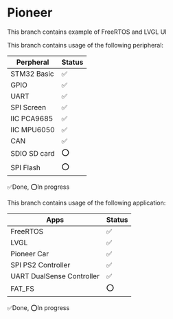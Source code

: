 # Pioneer
This branch contains example of FreeRTOS and LVGL UI

This branch contains usage of the following peripheral:

Perpheral| Status |
--|--------|
STM32 Basic| ✅
GPIO| ✅
UART| ✅
SPI Screen| ✅
IIC PCA9685|✅
IIC MPU6050|✅
CAN|✅
SDIO SD card | ⭕️
SPI Flash | ⭕️

✅Done,  ⭕️In progress


This branch contains usage of the following application:

Apps| Status |
--|--------|
FreeRTOS| ✅
LVGL | ✅
Pioneer Car | ✅
SPI PS2 Controller | ✅
UART DualSense Controller| ✅
FAT_FS| ⭕️



✅Done,  ⭕️In progress





